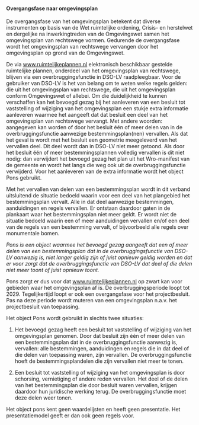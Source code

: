 ﻿#### Overgangsfase naar omgevingsplan

De overgangsfase van het omgevingsplan betekent dat diverse instrumenten op
basis van de Wet ruimtelijke ordening, Crisis- en herstelwet en dergelijke na
inwerkingtreden van de Omgevingswet samen het omgevingsplan van rechtswege
vormen. Gedurende de overgangsfase wordt het omgevingsplan van rechtswege
vervangen door het omgevingsplan op grond van de Omgevingswet.

De via www.ruimtelijkeplannen.nl elektronisch beschikbaar gestelde ruimtelijke
plannen, onderdeel van het omgevingsplan van rechtswege, blijven via een
overbruggingsfunctie in DSO-LV raadpleegbaar. Voor de gebruiker van DSO-LV is
het van belang om te weten welke regels gelden: die uit het omgevingsplan van
rechtswege, die uit het omgevingsplan conform Omgevingswet of allebei. Om die
duidelijkheid te kunnen verschaffen kan het bevoegd gezag bij het aanleveren van
een besluit tot vaststelling of wijziging van het omgevingsplan een stukje extra
informatie aanleveren waarmee het aangeeft dat dat besluit een deel van het
omgevingsplan van rechtswege vervangt. Met andere woorden: aangegeven kan worden
of door het besluit één of meer delen van in de overbruggingsfunctie aanwezige
bestemmingsplan(nen) vervallen. Als dat het geval is wordt met het besluit een
geometrie meegeleverd van het vervallen deel. Dit deel wordt dan in DSO-LV niet
meer getoond. Als door het besluit één of meer bestemmingsplannen volledig
vervallen is dit niet nodig: dan verwijdert het bevoegd gezag het plan uit het
Wro-manifest van de gemeente en wordt het langs die weg ook uit de
overbruggingsfunctie verwijderd. Voor het aanleveren van de extra informatie
wordt het object Pons gebruikt.

Met het vervallen van delen van een bestemmingsplan wordt in dit verband
uitsluitend de situatie bedoeld waarin voor een deel van het plangebied het
bestemmingsplan vervalt. Alle in dat deel aanwezige bestemmingen,
aanduidingen en regels vervallen. Er ontstaan daardoor gaten in de plankaart
waar het bestemmingsplan niet meer geldt. Er wordt niet de situatie bedoeld
waarin een of meer aanduidingen vervallen en/of een deel van de regels van een
bestemming vervalt, of bijvoorbeeld alle regels over monumentale bomen.

*Pons is een object waarmee het bevoegd gezag aangeeft dat een of meer delen van
een bestemmingsplan dat in de overbruggingsfunctie van DSO-LV aanwezig is, niet
langer geldig zijn of juist opnieuw geldig worden en dat er voor zorgt dat de
overbruggingsfunctie van DSO-LV dat deel of die delen niet meer toont of juist
opnieuw toont.*

Pons zorgt er dus voor dat www.ruimtelijkeplannen.nl op zwart kan voor gebieden waar het omgevingsplan af
is. De overbruggingsperiode loopt tot 2029. Tegelijkertijd loopt er ook een
overgangsfase voor het projectbesluit. Pas na deze periode wordt muteren van een
omgevingsplan n.a.v. het projectbesluit van toepassing.

Het object Pons wordt gebruikt in slechts twee situaties:

1.  Het bevoegd gezag heeft een besluit tot vaststelling of wijziging van het
    omgevingsplan genomen. Door dat besluit zijn één of meer delen van een
    bestemmingsplan dat in de overbruggingsfunctie aanwezig is, vervallen: alle
    bestemmingen, aanduidingen en regels die in dat deel of die delen van
    toepassing waren, zijn vervallen. De overbruggingsfunctie hoeft de
    bestemmingsplandelen die zijn vervallen niet meer te tonen.

2.  Een besluit tot vaststelling of wijziging van het omgevingsplan is door
    schorsing, vernietiging of andere reden vervallen. Het deel of de delen van
    het bestemmingsplan die door besluit waren vervallen, krijgen daardoor hun
    juridische werking terug. De overbruggingsfunctie moet deze delen weer
    tonen.

Het object pons kent geen waardelijsten en heeft geen presentatie. Het presentatiemodel
geeft er dan ook geen regels voor.
